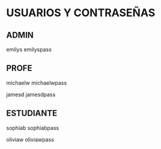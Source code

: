 # USUARIOS Y CONTRASEÑAS
ADMIN
-----
emilys
emilyspass

PROFE
------
michaelw
michaelwpass

jamesd
jamesdpass

ESTUDIANTE
-------
sophiab
sophiabpass

oliviaw
oliviawpass
